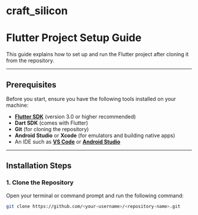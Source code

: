 # craft_silicon

# Flutter Project Setup Guide

This guide explains how to set up and run the Flutter project after cloning it from the repository.

---

## Prerequisites

Before you start, ensure you have the following tools installed on your machine:

- **[Flutter SDK](https://flutter.dev/docs/get-started/install)** (version 3.0 or higher recommended)
- **Dart SDK** (comes with Flutter)
- **Git** (for cloning the repository)
- **Android Studio** or **Xcode** (for emulators and building native apps)
- An IDE such as **[VS Code](https://code.visualstudio.com/)** or **[Android Studio](https://developer.android.com/studio)**

---

## Installation Steps

### 1. Clone the Repository

Open your terminal or command prompt and run the following command:

```bash
git clone https://github.com/<your-username>/<repository-name>.git

